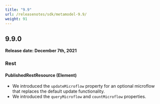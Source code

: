 ```yaml
---
title: "9.9"
url: /releasenotes/sdk/metamodel-9.9/
weight: 91
---
```


## 9.9.0

**Release date: December 7th, 2021**

### Rest

#### PublishedRestResource (Element)

* We introduced the `updateMicroflow` property for an optional microflow that replaces the default update functionality.
* We introduced the `queryMicroflow` and `countMicroflow` properties.
